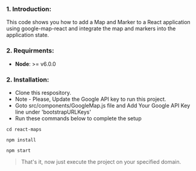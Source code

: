 ### 1. Introduction:

This code shows you how to add a Map and Marker to a React application using google-map-react and integrate the map and markers into the application state.

### 2. Requirments:

* **Node**: >= v6.0.0

### 2. Installation:

* Clone this respository.
* Note - Please, Update the Google API key to run this project.
* Goto src/components/GoogleMap.js file and Add Your Google API Key line under 'bootstrapURLKeys'
* Run these commands below to complete the setup

~~~
cd react-maps
~~~

~~~
npm install
~~~

~~~
npm start
~~~

> That's it, now just execute the project on your specified domain.
